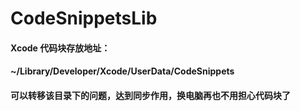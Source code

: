 # CodeSnippetsLib

#### Xcode 代码块存放地址：
#### ~/Library/Developer/Xcode/UserData/CodeSnippets
#### 可以转移该目录下的问题，达到同步作用，换电脑再也不用担心代码块了
